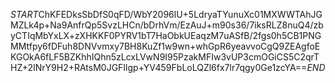 $START$ChKFEDksSbDfS0qFD/WbY2096lU+5LdryaTYunuXc01MXWWTAhJGMZLk4p+Na9AnfrQp5SvzLHCn/bDrhVm/EzAuJ+m90s36/7iksRLZ8nuQ4/zbyCTIqMbYxLX+zXHKKF0PYRV1bT7HaObkUEaqzM7uASfB/2fgs0h5CB1PNGMMtfpy6fDFuh8DNVvmxy7BH8KuZf1w9wn+whGpR6yeavvoCgQ9ZEAgfoEKGOkA6fLF5BZKhhIQhn5zLcxLVwN9I95PzakMFIw3vUP3cmOGiCS5C2qrTHZ+2INrY9H2+RAtsM0JGFIlgp+YV459FbLoLQZl6fx7lr7qgy0Ge1zcYA==$END$